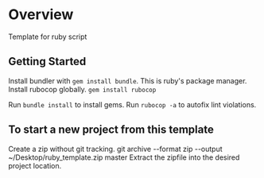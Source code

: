 # Overview

Template for ruby script

## Getting Started

Install bundler with `gem install bundle`.  This is ruby's package manager.
Install rubocop globally.  `gem install rubocop`

Run `bundle install` to install gems.
Run `rubocop -a` to autofix lint violations.

## To start a new project from this template

Create a zip without git tracking.
git archive --format zip --output ~/Desktop/ruby_template.zip master
Extract the zipfile into the desired project location.
